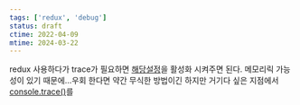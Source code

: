 ```yaml
---
tags: ['redux', 'debug']
status: draft
ctime: 2022-04-09
mtime: 2024-03-22
---
```


redux 사용하다가 trace가 필요하면 [해당설정](https://github.com/zalmoxisus/redux-devtools-extension/blob/master/docs/Features/Trace.md)을 활성화 시켜주면 된다.
메모리릭 가능성이 있기 때문에...우회 한다면 약간 무식한 방법이긴 하지만 거기다 싶은 지점에서 [console.trace()](https://developer.mozilla.org/ko/docs/Web/API/Console/trace)를